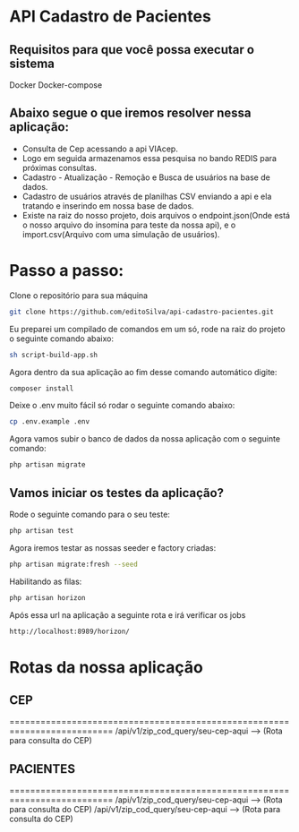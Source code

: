 
# API Cadastro de Pacientes


## Requisitos para que você possa executar o sistema

Docker
Docker-compose

## Abaixo segue o que iremos resolver nessa aplicação:

- Consulta de Cep acessando a api VIAcep.
- Logo em seguida armazenamos essa pesquisa no bando REDIS para próximas consultas.
- Cadastro - Atualização - Remoção e Busca de usuários na base de dados.
- Cadastro de usuários através de planilhas CSV enviando a api e ela tratando e inserindo em nossa base de dados.
- Existe na raiz do nosso projeto, dois arquivos o endpoint.json(Onde está o 
nosso arquivo do insomina para teste da nossa api), e o 
import.csv(Arquivo com uma simulação de usuários).



# Passo a passo:

Clone o repositório para sua máquina 

```sh
git clone https://github.com/editoSilva/api-cadastro-pacientes.git

```

Eu preparei um compilado de comandos em um só, rode na raiz do projeto o seguinte comando abaixo:


```sh
sh script-build-app.sh 
```

Agora dentro da sua aplicação ao fim desse comando automático digite:

```sh
composer install
```

Deixe o .env muito fácil só rodar o seguinte comando abaixo:

```sh
cp .env.example .env
```


Agora vamos subir o banco de dados da nossa aplicação com o seguinte comando:

```sh
php artisan migrate
```

## Vamos iniciar os testes da aplicação?

Rode o seguinte comando para o seu teste:


```sh
php artisan test
```


Agora iremos testar as nossas seeder e factory criadas:

```sh
php artisan migrate:fresh --seed
```


Habilitando as filas:


```sh
php artisan horizon
```

Após essa url na aplicação a seguinte rota e irá verificar os jobs

```sh
http://localhost:8989/horizon/
```



# Rotas da nossa aplicação

## CEP
==========================================================================
/api/v1/zip_cod_query/seu-cep-aqui  --> (Rota para consulta do CEP)

## PACIENTES
==========================================================================
/api/v1/zip_cod_query/seu-cep-aqui  --> (Rota para consulta do CEP)
/api/v1/zip_cod_query/seu-cep-aqui  --> (Rota para consulta do CEP)

